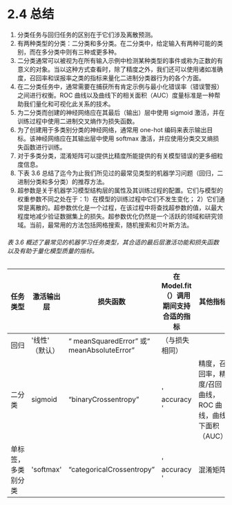 # 2.4 总结

1.  分类任务与回归任务的区别在于它们涉及离散预测。
2.  有两种类型的分类：二分类和多分类。在二分类中，给定输入有两种可能的类别，而在多分类中则有三种或更多种。
3.  二分类通常可以被视为在所有输入示例中检测某种类型的事件或称为正数的有意义的对象。当以这种方式查看时，除了精度之外，我们还可以使用诸如准确度，召回率和误报率之类的指标来量化二进制分类器行为的各个方面。
4.  在二分类任务中，通常需要在捕获所有肯定示例与最小化错误率（错误警报）之间进行权衡。ROC 曲线以及曲线下的相关面积（AUC）度量标准是一种帮助我们量化和可视化此关系的技术。
5.  为二分类而创建的神经网络应在其最后（输出）层中使用 sigmoid 激活，并在训练过程中使用二进制交叉熵作为损失函数。
6.  为了创建用于多类别分类的神经网络，通常用 one-hot 编码来表示输出目标。该神经网络应在其输出层中使用 softmax 激活，并应使用分类交叉熵损失函数进行训练。
7.  对于多类分类，混淆矩阵可以提供比精度所能提供的有关模型错误的更多细粒度信息。
8.  下表 3.6 总结了迄今为止我们所见过的最常见类型的机器学习问题（回归，二进制分类和多分类）的推荐方法。
9.  超参数是关于机器学习模型结构层的属性及其训练过程的配置。它们与模型的权重参数不同之处在于：1）在模型的训练过程中它们不发生变化； 2）它们通常是离散的。超参数优化是一个过程，在该过程中将查找超参数的值，以最大程度地减少验证数据集上的损失。超参数优化仍然是一个活跃的领域和研究领域。当前，最常用的方法包括网格搜索，随机搜索和贝叶斯方法。

###### 表 3.6 概述了最常见的机器学习任务类型，其合适的最后层激活功能和损失函数以及有助于量化模型质量的指标。

| 任务类型           | 激活输出层      | 损失函数                                   | 在 Model.fit（）调用期间支持合适的指标 | 其他指标                                                 |
| ------------------ | --------------- | ------------------------------------------ | -------------------------------------- | -------------------------------------------------------- |
| 回归               | '线性' （默认） | “ meanSquaredError” 或“ meanAbsoluteError” | （与损失相同）                         |
| 二分类             | sigmoid         | “binaryCrossentropy”                       | ' accuracy '                           | 精度，召回率，精度/召回曲线，ROC 曲线，曲线下面积（AUC） |
| 单标签，多类别分类 | 'softmax'       | “categoricalCrossentropy”                  | ' accuracy '                           | 混淆矩阵                                                 |
